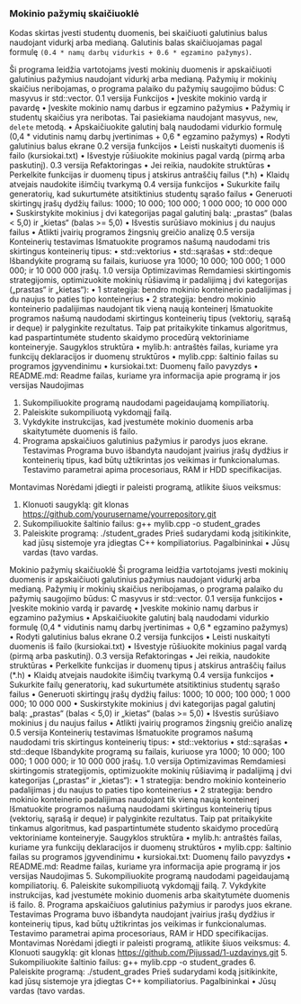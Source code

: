 ### Mokinio pažymių skaičiuoklė
Kodas skirtas įvesti studentų duomenis, bei skaičiuoti galutinius balus naudojant vidurkį arba medianą. 
Galutinis balas skaičiuojamas pagal formulę `(0.4 * namų darbų vidurkis + 0.6 * egzamino pažymys)`.

Ši programa leidžia vartotojams įvesti mokinių duomenis ir apskaičiuoti galutinius pažymius naudojant vidurkį arba medianą. Pažymių ir mokinių skaičius neribojamas, o programa palaiko du pažymių saugojimo būdus: C masyvus ir std::vector.
0.1 versija
Funkcijos
•	Įveskite mokinio vardą ir pavardę
•	Įveskite mokinio namų darbus ir egzamino pažymius
•	Pažymių ir studentų skaičius yra neribotas. Tai pasiekiama naudojant masyvus, `new`, `delete` metodą.
•	Apskaičiuokite galutinį balą naudodami vidurkio formulę (0,4 * vidutinis namų darbų įvertinimas + 0,6 * egzamino pažymys)
•	Rodyti galutinius balus ekrane
0.2 versija
funkcijos
•	Leisti nuskaityti duomenis iš failo (kursiokai.txt)
•	Išvestyje rūšiuokite mokinius pagal vardą (pirmą arba paskutinį).
0.3 versija
Refaktoringas
•	Jei reikia, naudokite struktūras
•	Perkelkite funkcijas ir duomenų tipus į atskirus antraščių failus (*.h)
•	Klaidų atvejais naudokite išimčių tvarkymą
0.4 versija
funkcijos
•	Sukurkite failų generatorių, kad sukurtumėte atsitiktinius studentų sąrašo failus
•	Generuoti skirtingų įrašų dydžių failus: 1000; 10 000; 100 000; 1 000 000; 10 000 000
•	Suskirstykite mokinius į dvi kategorijas pagal galutinį balą: „prastas“ (balas < 5,0) ir „kietas“ (balas >= 5,0)
•	Išvestis surūšiavo mokinius į du naujus failus
•	Atlikti įvairių programos žingsnių greičio analizę
0.5 versija
Konteinerių testavimas
Išmatuokite programos našumą naudodami tris skirtingus konteinerių tipus:
•	std::vektorius
•	std::sąrašas
•	std::deque
Išbandykite programą su failais, kuriuose yra 1000; 10 000; 100 000; 1 000 000; ir 10 000 000 įrašų.
1.0 versija
Optimizavimas
Remdamiesi skirtingomis strategijomis, optimizuokite mokinių rūšiavimą ir padalijimą į dvi kategorijas („prastas“ ir „kietas“):
•	1 strategija: bendro mokinio konteinerio padalijimas į du naujus to paties tipo konteinerius
•	2 strategija: bendro mokinio konteinerio padalijimas naudojant tik vieną naują konteinerį
Išmatuokite programos našumą naudodami skirtingus konteinerių tipus (vektorių, sąrašą ir deque) ir palyginkite rezultatus. Taip pat pritaikykite tinkamus algoritmus, kad paspartintumėte studento skaidymo procedūrą vektoriniame konteineryje.
Saugyklos struktūra
•	mylib.h: antraštės failas, kuriame yra funkcijų deklaracijos ir duomenų struktūros
•	mylib.cpp: šaltinio failas su programos įgyvendinimu
•	kursiokai.txt: Duomenų failo pavyzdys
•	README.md: Readme failas, kuriame yra informacija apie programą ir jos versijas
Naudojimas
1.	Sukompiliuokite programą naudodami pageidaujamą kompiliatorių.
2.	Paleiskite sukompiliuotą vykdomąjį failą.
3.	Vykdykite instrukcijas, kad įvestumėte mokinio duomenis arba skaitytumėte duomenis iš failo.
4.	Programa apskaičiuos galutinius pažymius ir parodys juos ekrane.
Testavimas
Programa buvo išbandyta naudojant įvairius įrašų dydžius ir konteinerių tipus, kad būtų užtikrintas jos veikimas ir funkcionalumas. Testavimo parametrai apima procesoriaus, RAM ir HDD specifikacijas.

Montavimas
Norėdami įdiegti ir paleisti programą, atlikite šiuos veiksmus:
1.	Klonuoti saugyklą: git klonas https://github.com/yourusername/yourrepository.git
2.	Sukompiliuokite šaltinio failus: g++ mylib.cpp -o student_grades
3.	Paleiskite programą: ./student_grades
Prieš sudarydami kodą įsitikinkite, kad jūsų sistemoje yra įdiegtas C++ kompiliatorius.
Pagalbininkai
•	Jūsų vardas (tavo vardas.

Mokinio pažymių skaičiuoklė
Ši programa leidžia vartotojams įvesti mokinių duomenis ir apskaičiuoti galutinius pažymius naudojant vidurkį arba medianą. Pažymių ir mokinių skaičius neribojamas, o programa palaiko du pažymių saugojimo būdus: C masyvus ir std::vector.
0.1 versija
funkcijos
•	Įveskite mokinio vardą ir pavardę
•	Įveskite mokinio namų darbus ir egzamino pažymius
•	Apskaičiuokite galutinį balą naudodami vidurkio formulę (0,4 * vidutinis namų darbų įvertinimas + 0,6 * egzamino pažymys)
•	Rodyti galutinius balus ekrane
0.2 versija
funkcijos
•	Leisti nuskaityti duomenis iš failo (kursiokai.txt)
•	Išvestyje rūšiuokite mokinius pagal vardą (pirmą arba paskutinį).
0.3 versija
Refaktoringas
•	Jei reikia, naudokite struktūras
•	Perkelkite funkcijas ir duomenų tipus į atskirus antraščių failus (*.h)
•	Klaidų atvejais naudokite išimčių tvarkymą
0.4 versija
funkcijos
•	Sukurkite failų generatorių, kad sukurtumėte atsitiktinius studentų sąrašo failus
•	Generuoti skirtingų įrašų dydžių failus: 1000; 10 000; 100 000; 1 000 000; 10 000 000
•	Suskirstykite mokinius į dvi kategorijas pagal galutinį balą: „prastas“ (balas < 5,0) ir „kietas“ (balas >= 5,0)
•	Išvestis surūšiavo mokinius į du naujus failus
•	Atlikti įvairių programos žingsnių greičio analizę
0.5 versija
Konteinerių testavimas
Išmatuokite programos našumą naudodami tris skirtingus konteinerių tipus:
•	std::vektorius
•	std::sąrašas
•	std::deque
Išbandykite programą su failais, kuriuose yra 1000; 10 000; 100 000; 1 000 000; ir 10 000 000 įrašų.
1.0 versija
Optimizavimas
Remdamiesi skirtingomis strategijomis, optimizuokite mokinių rūšiavimą ir padalijimą į dvi kategorijas („prastas“ ir „kietas“):
•	1 strategija: bendro mokinio konteinerio padalijimas į du naujus to paties tipo konteinerius
•	2 strategija: bendro mokinio konteinerio padalijimas naudojant tik vieną naują konteinerį
Išmatuokite programos našumą naudodami skirtingus konteinerių tipus (vektorių, sąrašą ir deque) ir palyginkite rezultatus. Taip pat pritaikykite tinkamus algoritmus, kad paspartintumėte studento skaidymo procedūrą vektoriniame konteineryje.
Saugyklos struktūra
•	mylib.h: antraštės failas, kuriame yra funkcijų deklaracijos ir duomenų struktūros
•	mylib.cpp: šaltinio failas su programos įgyvendinimu
•	kursiokai.txt: Duomenų failo pavyzdys
•	README.md: Readme failas, kuriame yra informacija apie programą ir jos versijas
Naudojimas
5.	Sukompiliuokite programą naudodami pageidaujamą kompiliatorių.
6.	Paleiskite sukompiliuotą vykdomąjį failą.
7.	Vykdykite instrukcijas, kad įvestumėte mokinio duomenis arba skaitytumėte duomenis iš failo.
8.	Programa apskaičiuos galutinius pažymius ir parodys juos ekrane.
Testavimas
Programa buvo išbandyta naudojant įvairius įrašų dydžius ir konteinerių tipus, kad būtų užtikrintas jos veikimas ir funkcionalumas. Testavimo parametrai apima procesoriaus, RAM ir HDD specifikacijas.
Montavimas
Norėdami įdiegti ir paleisti programą, atlikite šiuos veiksmus:
4.	Klonuoti saugyklą: git klonas https://github.com/Pijussad/1-uzdavinys.git
5.	Sukompiliuokite šaltinio failus: g++ mylib.cpp -o student_grades
6.	Paleiskite programą: ./student_grades
Prieš sudarydami kodą įsitikinkite, kad jūsų sistemoje yra įdiegtas C++ kompiliatorius.
Pagalbininkai
•	Jūsų vardas (tavo vardas.



